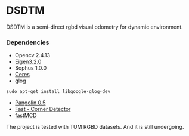 # DSDTM
DSDTM is a semi-direct rgbd visual odometry for dynamic environment.
### Dependencies
- Opencv 2.4.13
- [Eigen3.2.0](https://bitbucket.org/eigen/eigen/src/faf438078f33c4d0c059b2a106c136baa511c524/?at=3.2) 
- Sophus 1.0.0
- [Ceres](https://github.com/ceres-solver/ceres-solver)
- glog
```
sudo apt-get install libgoogle-glog-dev
```
- [Pangolin 0.5](https://github.com/stevenlovegrove/Pangolin)
- [Fast - Corner Detector](https://github.com/uzh-rpg/fast)
- [fastMCD](https://github.com/kmyid/fastMCD)

The project is tested with TUM RGBD datasets. And it is still undergoing.
